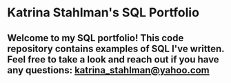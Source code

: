 # Katrina Stahlman's SQL Portfolio

## Welcome to my SQL portfolio! This code repository contains examples of SQL I've written. Feel free to take a look and reach out if you have any questions: katrina_stahlman@yahoo.com

